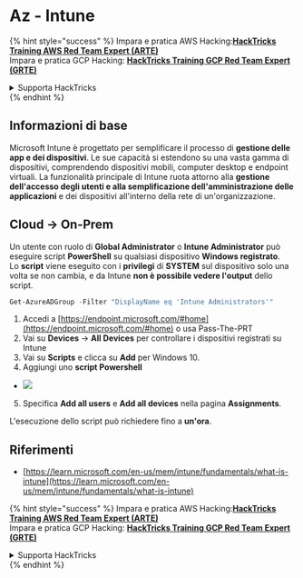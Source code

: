 # Az - Intune

{% hint style="success" %}
Impara e pratica AWS Hacking:<img src="/.gitbook/assets/image.png" alt="" data-size="line">[**HackTricks Training AWS Red Team Expert (ARTE)**](https://training.hacktricks.xyz/courses/arte)<img src="/.gitbook/assets/image.png" alt="" data-size="line">\
Impara e pratica GCP Hacking: <img src="/.gitbook/assets/image (2).png" alt="" data-size="line">[**HackTricks Training GCP Red Team Expert (GRTE)**<img src="/.gitbook/assets/image (2).png" alt="" data-size="line">](https://training.hacktricks.xyz/courses/grte)

<details>

<summary>Supporta HackTricks</summary>

* Controlla i [**piani di abbonamento**](https://github.com/sponsors/carlospolop)!
* **Unisciti al** 💬 [**gruppo Discord**](https://discord.gg/hRep4RUj7f) o al [**gruppo telegram**](https://t.me/peass) o **seguici** su **Twitter** 🐦 [**@hacktricks\_live**](https://twitter.com/hacktricks\_live)**.**
* **Condividi trucchi di hacking inviando PR ai** [**HackTricks**](https://github.com/carlospolop/hacktricks) e [**HackTricks Cloud**](https://github.com/carlospolop/hacktricks-cloud) repos di github.

</details>
{% endhint %}

## Informazioni di base

Microsoft Intune è progettato per semplificare il processo di **gestione delle app e dei dispositivi**. Le sue capacità si estendono su una vasta gamma di dispositivi, comprendendo dispositivi mobili, computer desktop e endpoint virtuali. La funzionalità principale di Intune ruota attorno alla **gestione dell'accesso degli utenti e alla semplificazione dell'amministrazione delle applicazioni** e dei dispositivi all'interno della rete di un'organizzazione.

## Cloud -> On-Prem

Un utente con ruolo di **Global Administrator** o **Intune Administrator** può eseguire script **PowerShell** su qualsiasi dispositivo **Windows registrato**.\
Lo **script** viene eseguito con i **privilegi** di **SYSTEM** sul dispositivo solo una volta se non cambia, e da Intune **non è possibile vedere l'output** dello script.
```powershell
Get-AzureADGroup -Filter "DisplayName eq 'Intune Administrators'"
```
1. Accedi a [https://endpoint.microsoft.com/#home](https://endpoint.microsoft.com/#home) o usa Pass-The-PRT
2. Vai su **Devices** -> **All Devices** per controllare i dispositivi registrati su Intune
3. Vai su **Scripts** e clicca su **Add** per Windows 10.
4. Aggiungi uno **script Powershell**
* ![](<../../../.gitbook/assets/image (264).png>)
5. Specifica **Add all users** e **Add all devices** nella pagina **Assignments**.

L'esecuzione dello script può richiedere fino a **un'ora**.

## Riferimenti

* [https://learn.microsoft.com/en-us/mem/intune/fundamentals/what-is-intune](https://learn.microsoft.com/en-us/mem/intune/fundamentals/what-is-intune)

{% hint style="success" %}
Impara e pratica AWS Hacking:<img src="/.gitbook/assets/image.png" alt="" data-size="line">[**HackTricks Training AWS Red Team Expert (ARTE)**](https://training.hacktricks.xyz/courses/arte)<img src="/.gitbook/assets/image.png" alt="" data-size="line">\
Impara e pratica GCP Hacking: <img src="/.gitbook/assets/image (2).png" alt="" data-size="line">[**HackTricks Training GCP Red Team Expert (GRTE)**<img src="/.gitbook/assets/image (2).png" alt="" data-size="line">](https://training.hacktricks.xyz/courses/grte)

<details>

<summary>Supporta HackTricks</summary>

* Controlla i [**piani di abbonamento**](https://github.com/sponsors/carlospolop)!
* **Unisciti al** 💬 [**gruppo Discord**](https://discord.gg/hRep4RUj7f) o al [**gruppo telegram**](https://t.me/peass) o **seguici** su **Twitter** 🐦 [**@hacktricks\_live**](https://twitter.com/hacktricks\_live)**.**
* **Condividi trucchi di hacking inviando PR ai** [**HackTricks**](https://github.com/carlospolop/hacktricks) e [**HackTricks Cloud**](https://github.com/carlospolop/hacktricks-cloud) repos di github.

</details>
{% endhint %}
